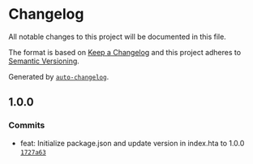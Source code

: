 # Changelog

All notable changes to this project will be documented in this file.

The format is based on [Keep a Changelog](https://keepachangelog.com/en/1.0.0/)
and this project adheres to [Semantic Versioning](https://semver.org/spec/v2.0.0.html).

Generated by [`auto-changelog`](https://github.com/CookPete/auto-changelog).

## 1.0.0

### Commits

- feat: Initialize package.json and update version in index.hta to 1.0.0 [`1727a63`](https://github.com/Ghost-Hackers/sph-report-cleanup/commit/1727a633d55683ea1ca9b7d7a7b09321dd1c9788)
